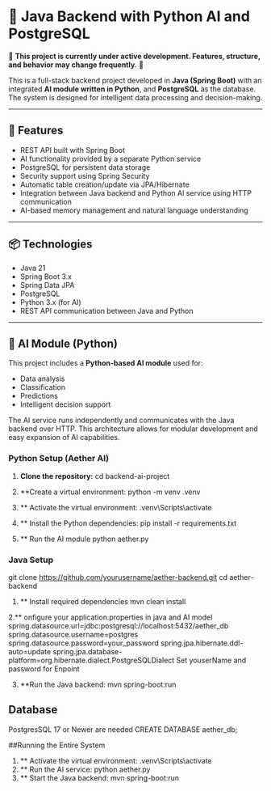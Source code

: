 # 🧠 Java Backend with Python AI and PostgreSQL

🚧 **This project is currently under active development. Features, structure, and behavior may change frequently.** 🚧

This is a full-stack backend project developed in **Java (Spring Boot)** with an integrated **AI module written in Python**, and **PostgreSQL** as the database. The system is designed for intelligent data processing and decision-making.

---

## 🚀 Features

- REST API built with Spring Boot
- AI functionality provided by a separate Python service
- PostgreSQL for persistent data storage
- Security support using Spring Security
- Automatic table creation/update via JPA/Hibernate
- Integration between Java backend and Python AI service using HTTP communication
- AI-based memory management and natural language understanding

---

## 📦 Technologies

- Java 21
- Spring Boot 3.x
- Spring Data JPA
- PostgreSQL
- Python 3.x (for AI)
- REST API communication between Java and Python

---

## 🧠 AI Module (Python)

This project includes a **Python-based AI module** used for:
- Data analysis
- Classification
- Predictions
- Intelligent decision support

The AI service runs independently and communicates with the Java backend over HTTP. This architecture allows for modular development and easy expansion of AI capabilities.

### Python Setup (Aether AI)

1. **Clone the repository:**
   cd backend-ai-project
   
2. **Create a virtual environment:
  python -m venv .venv
3. ** Activate the virtual environment:
  .venv\Scripts\activate
4. ** Install the Python dependencies:
  pip install -r requirements.txt
5. ** Run the AI module
  python aether.py
### Java Setup
  git clone https://github.com/yourusername/aether-backend.git
  cd aether-backend
1. ** Install required dependencies
  mvn clean install

  
2.** onfigure your application.properties in java and AI model
spring.datasource.url=jdbc:postgresql://localhost:5432/aether_db
spring.datasource.username=postgres
spring.datasource.password=your_password
spring.jpa.hibernate.ddl-auto=update
spring.jpa.database-platform=org.hibernate.dialect.PostgreSQLDialect
Set youserName and password for Enpoint 

3. **Run the Java backend:
   mvn spring-boot:run

## Database 
PostgresSQL 17 or Newer are needed 
CREATE DATABASE aether_db;

##Running the Entire System
1. ** Activate the virtual environment: .venv\Scripts\activate
2. ** Run the AI service: python aether.py
3. ** Start the Java backend: mvn spring-boot:run
